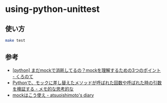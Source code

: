 # using-python-unittest

## 使い方
``` sh
make test
```

## 参考
- [[python] まだmockで消耗してるの？mockを理解するための3つのポイント - くろのて](http://note.crohaco.net/2015/python-mock/)
- [Pythonで、モックに差し替えたメソッドが呼ばれた回数や呼ばれた時の引数を検証する - メモ的な思考的な](http://thinkami.hatenablog.com/entry/2017/03/18/063454#%E5%AF%BE%E5%BF%9C)
- [mockはこう使え - atsuoishimoto's diary](https://atsuoishimoto.hatenablog.com/entry/20120310/1331311730)
